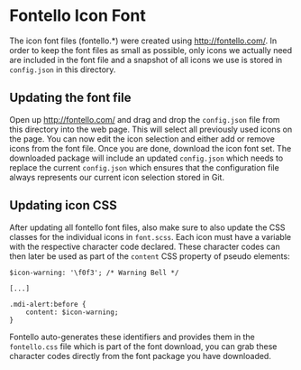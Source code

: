 # Fontello Icon Font
The icon font files (fontello.*) were created using http://fontello.com/.
In order to keep the font files as small as possible, only icons we actually need are included in the font file and a snapshot of all icons we use is stored in `config.json` in this directory.

## Updating the font file
Open up http://fontello.com/ and drag and drop the `config.json` file from this directory into the web page. This will select all previously used icons on the page.
You can now edit the icon selection and either add or remove icons from the font file. Once you are done, download the icon font set.
The downloaded package will include an updated `config.json` which needs to replace the current `config.json` which ensures that the configuration file always represents our current icon selection stored in Git.

## Updating icon CSS

After updating all fontello font files, also make sure to also update the CSS classes for the individual icons in `font.scss`.
Each icon must have a variable with the respective character code declared.
These character codes can then later be used as part of the `content` CSS property of pseudo elements:

```
$icon-warning: '\f0f3'; /* Warning Bell */

[...]

.mdi-alert:before {
	content: $icon-warning;
}
```

Fontello auto-generates these identifiers and provides them in the `fontello.css` file which is part of the font download, you can grab these character codes directly from the font package you have downloaded.
